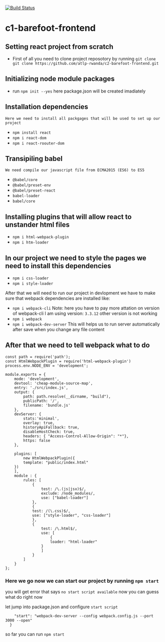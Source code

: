 [![Build Status](https://travis-ci.com/atlp-rwanda/c2-barefoot-frontend.svg?token=x19GyWiP5q66qYkSESPU&branch=develop)](https://travis-ci.com/atlp-rwanda/c2-barefoot-frontend)

# c1-barefoot-frontend

## Setting react project from scratch

- First of all you need to clone project reposotory by running
  `git clone git clone https://github.com/atlp-rwanda/c2-barefoot-frontend.git`

## Initializing node module packages

- run `npm init --yes` here package.json will be created imadiately

## Installation dependencies

    Here we need to install all packgages that will be used to set up our project

- `npm install react`
- `npm i react-dom`
- `npm i react-roouter-dom`

## Transipiling babel

    We need compile our javascript file from ECMA2015 (ES6) to ES5

- `@babel/core`
- `@babel/preset-env`
- `@babel/preset-react`
- `babel-loader`
- `babel/core`

## Installing plugins that will allow react to unstander html files

- `npm i html-webpack-plugin`
- `npm i htm-loader`

## In our project we need to style the pages we need to install this dependencies

- `npm i css-loader`
- `npm i style-loader`

After that we will need to run our project in devlopment
we have to make sure that webpack dependencies are installed like:

- `npm i webpack-cli` Note: here you have to pay more attation on version of webpack-cli I am using version: `3.3.12` other version is not working
- `npm i webpack`
- `npm i webpack-dev-server` This will helps us to run server automatically after save when you change any file content

## After that we need to tell webpack what to do

```const webpack = require('webpack');
const path = require('path');
const HtmlWebpackPlugin = require('html-webpack-plugin')
process.env.NODE_ENV = 'development';

module.exports = {
    mode: 'development',
    devtool: 'cheap-module-source-map',
    entry: './src/index.js',
    output: {
        path: path.resolve(__dirname, "build"),
        publicPath: '/',
        filename: 'bundle.js'
    },
    devServer: {
        stats:'minimal',
        overlay: true,
        historyApiFallback: true,
        disableHostCheck: true,
        headers: { "Access-Control-Allow-Origin": "*"},
        https: false
    },

    plugins: [
        new HtmlWebpackPlugin({
        template: "public/index.html"
    })
    ],
    module : {
        rules: [
            {
                test: /\.(js|jsx)$/,
                exclude: /node_modules/,
                use: ["babel-loader"]
            },
            {
            test: /(\.css)$/,
            use: ["style-loader", "css-loader"]
            },
            {
                test: /\.html$/,
                use: [
                    {
                    loader: "html-loader"
                }
                ]
            }
        ]
    }
};
```

### Here we go now we can start our project by running `npm start`

you will get error that says `no start script available` now you can guess what do right now

let jump into package.json and configure `start script`

```"scripts": {
    "start": "webpack-dev-server --config webpack.config.js --port 3000 --open"
  }
```

so far you can run `npm start`
